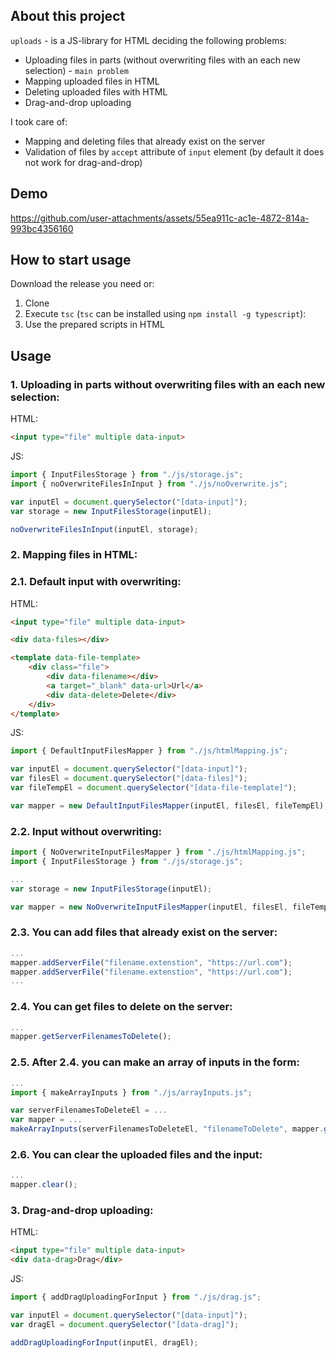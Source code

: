## About this project
`uploads` - is a JS-library for HTML deciding the following problems:
- Uploading files in parts (without overwriting files with an each new selection) - `main problem`
- Mapping uploaded files in HTML
- Deleting uploaded files with HTML
- Drag-and-drop uploading

I took care of:
- Mapping and deleting files that already exist on the server
- Validation of files by `accept` attribute of `input` element (by default it does not work for drag-and-drop)

## Demo
https://github.com/user-attachments/assets/55ea911c-ac1e-4872-814a-993bc4356160

## How to start usage
Download the release you need or:
1. Clone
2. Execute `tsc`  (`tsc` can be installed using `npm install -g typescript`):
2. Use the prepared scripts in HTML

## Usage
### 1. Uploading in parts without overwriting files with an each new selection:
HTML:
```html
<input type="file" multiple data-input>
```
JS:
```js
import { InputFilesStorage } from "./js/storage.js";
import { noOverwriteFilesInInput } from "./js/noOverwrite.js";

var inputEl = document.querySelector("[data-input]");
var storage = new InputFilesStorage(inputEl);

noOverwriteFilesInInput(inputEl, storage);
```

### 2. Mapping files in HTML:
### 2.1. Default input with overwriting:
HTML:
```html
<input type="file" multiple data-input>

<div data-files></div>

<template data-file-template>
    <div class="file">
        <div data-filename></div>
        <a target="_blank" data-url>Url</a>
        <div data-delete>Delete</div>
    </div>
</template>
```
JS:
```js
import { DefaultInputFilesMapper } from "./js/htmlMapping.js";

var inputEl = document.querySelector("[data-input]");
var filesEl = document.querySelector("[data-files]");
var fileTempEl = document.querySelector("[data-file-template]");

var mapper = new DefaultInputFilesMapper(inputEl, filesEl, fileTempEl);
```

### 2.2. Input without overwriting:
```js
import { NoOverwriteInputFilesMapper } from "./js/htmlMapping.js";
import { InputFilesStorage } from "./js/storage.js";

...
var storage = new InputFilesStorage(inputEl);

var mapper = new NoOverwriteInputFilesMapper(inputEl, filesEl, fileTempEl, storage);
```

### 2.3. You can add files that already exist on the server:
```js
...
mapper.addServerFile("filename.extenstion", "https://url.com");
mapper.addServerFile("filename.extenstion", "https://url.com");
...
```

### 2.4. You can get files to delete on the server:
```js
...
mapper.getServerFilenamesToDelete();
```

### 2.5. After 2.4. you can make an array of inputs in the form:
```js
...
import { makeArrayInputs } from "./js/arrayInputs.js";

var serverFilenamesToDeleteEl = ...
var mapper = ...
makeArrayInputs(serverFilenamesToDeleteEl, "filenameToDelete", mapper.getServerFilenamesToDelete());
```

### 2.6. You can clear the uploaded files and the input:
```js
...
mapper.clear();
```

### 3. Drag-and-drop uploading:
HTML:
```html
<input type="file" multiple data-input>
<div data-drag>Drag</div>
```
JS:
```js
import { addDragUploadingForInput } from "./js/drag.js";

var inputEl = document.querySelector("[data-input]");
var dragEl = document.querySelector("[data-drag]");

addDragUploadingForInput(inputEl, dragEl);
```
